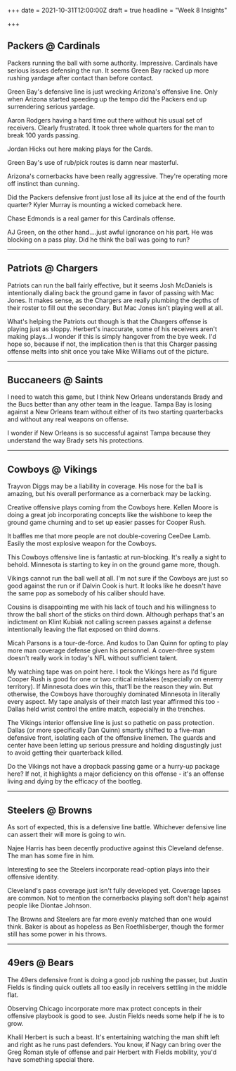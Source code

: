 +++
date = 2021-10-31T12:00:00Z
draft = true
headline = "Week 8 Insights"

+++
## Packers @ Cardinals

Packers running the ball with some authority. Impressive. Cardinals have serious issues defensing the run. It seems Green Bay racked up more rushing yardage after contact than before contact.

Green Bay's defensive line is just wrecking Arizona's offensive line. Only when Arizona started speeding up the tempo did the Packers end up surrendering serious yardage.

Aaron Rodgers having a hard time out there without his usual set of receivers. Clearly frustrated. It took three whole quarters for the man to break 100 yards passing.

Jordan Hicks out here making plays for the Cards.

Green Bay's use of rub/pick routes is damn near masterful.

Arizona's cornerbacks have been really aggressive. They're operating more off instinct than cunning.

Did the Packers defensive front just lose all its juice at the end of the fourth quarter? Kyler Murray is mounting a wicked comeback here.

Chase Edmonds is a real gamer for this Cardinals offense.

AJ Green, on the other hand....just awful ignorance on his part. He was blocking on a pass play. Did he think the ball was going to run?

***

## Patriots @ Chargers

Patriots can run the ball fairly effective, but it seems Josh McDaniels is intentionally dialing back the ground game in favor of passing with Mac Jones. It makes sense, as the Chargers are really plumbing the depths of their roster to fill out the secondary. But Mac Jones isn't playing well at all.

What's helping the Patriots out though is that the Chargers offense is playing just as sloppy. Herbert's inaccurate, some of his receivers aren't making plays...I wonder if this is simply hangover from the bye week. I'd hope so, because if not, the implication then is that this Charger passing offense melts into shit once you take Mike Williams out of the picture.

***

## Buccaneers @ Saints

I need to watch this game, but I think New Orleans understands Brady and the Bucs better than any other team in the league. Tampa Bay is losing against a New Orleans team without either of its two starting quarterbacks and without any real weapons on offense.

I wonder if New Orleans is so successful against Tampa because they understand the way Brady sets his protections.

***

## Cowboys @ Vikings

Trayvon Diggs may be a liability in coverage. His nose for the ball is amazing, but his overall performance as a cornerback may be lacking.

Creative offensive plays coming from the Cowboys here. Kellen Moore is doing a great job incorporating concepts like the wishbone to keep the ground game churning and to set up easier passes for Cooper Rush.

It baffles me that more people are not double-covering CeeDee Lamb. Easily the most explosive weapon for the Cowboys.

This Cowboys offensive line is fantastic at run-blocking. It's really a sight to behold. Minnesota is starting to key in on the ground game more, though.

Vikings cannot run the ball well at all. I'm not sure if the Cowboys are just so good against the run or if Dalvin Cook is hurt. It looks like he doesn't have the same pop as somebody of his caliber should have.

Cousins is disappointing me with his lack of touch and his willingness to throw the ball short of the sticks on third down. Although perhaps that's an indictment on Klint Kubiak not calling screen passes against a defense intentionally leaving the flat exposed on third downs.

Micah Parsons is a tour-de-force. And kudos to Dan Quinn for opting to play more man coverage defense given his personnel. A cover-three system doesn't really work in today's NFL without sufficient talent.

My watching tape was on point here. I took the Vikings here as I'd figure Cooper Rush is good for one or two critical mistakes (especially on enemy territory). If Minnesota does win this, that'll be the reason they win. But otherwise, the Cowboys have thoroughly dominated Minnesota in literally every aspect. My tape analysis of their match last year affirmed this too - Dallas held wrist control the entire match, especially in the trenches.

The Vikings interior offensive line is just so pathetic on pass protection. Dallas (or more specifically Dan Quinn) smartly shifted to a five-man defensive front, isolating each of the offensive linemen. The guards and center have been letting up serious pressure and holding disgustingly just to avoid getting their quarterback killed.

Do the Vikings not have a dropback passing game or a hurry-up package here? If not, it highlights a major deficiency on this offense - it's an offense living and dying by the efficacy of the bootleg.

***

## Steelers @ Browns

As sort of expected, this is a defensive line battle. Whichever defensive line can assert their will more is going to win.

Najee Harris has been decently productive against this Cleveland defense. The man has some fire in him.

Interesting to see the Steelers incorporate read-option plays into their offensive identity.

Cleveland's pass coverage just isn't fully developed yet. Coverage lapses are common. Not to mention the cornerbacks playing soft don't help against people like Diontae Johnson.

The Browns and Steelers are far more evenly matched than one would think. Baker is about as hopeless as Ben Roethlisberger, though the former still has some power in his throws.

***

## 49ers @ Bears

The 49ers defensive front is doing a good job rushing the passer, but Justin Fields is finding quick outlets all too easily in receivers settling in the middle flat.

Observing Chicago incorporate more max protect concepts in their offensive playbook is good to see. Justin Fields needs some help if he is to grow.

Khalil Herbert is such a beast. It's entertaining watching the man shift left and right as he runs past defenders. You know, if Nagy can bring over the Greg Roman style of offense and pair Herbert with Fields mobility, you'd have something special there.